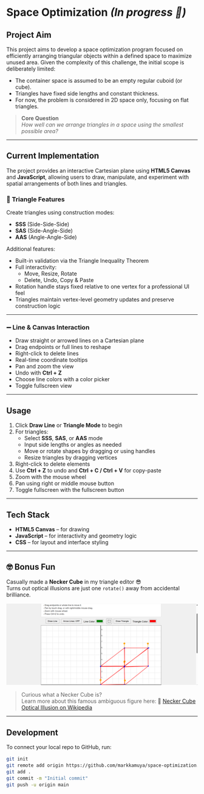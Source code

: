 # Space Optimization *(In progress 🙂)*

## Project Aim
This project aims to develop a space optimization program focused on efficiently arranging triangular objects within a defined space to maximize unused area. Given the complexity of this challenge, the initial scope is deliberately limited:

- The container space is assumed to be an empty regular cuboid (or cube).
- Triangles have fixed side lengths and constant thickness.
- For now, the problem is considered in 2D space only, focusing on flat triangles.

> **Core Question**  
> *How well can we arrange triangles in a space using the smallest possible area?*

---

## Current Implementation
The project provides an interactive Cartesian plane using **HTML5 Canvas** and **JavaScript**, allowing users to draw, manipulate, and experiment with spatial arrangements of both lines and triangles.

### 🔺 Triangle Features
Create triangles using construction modes:
- **SSS** (Side-Side-Side)
- **SAS** (Side-Angle-Side)
- **AAS** (Angle-Angle-Side)

Additional features:
- Built-in validation via the Triangle Inequality Theorem
- Full interactivity:
  - Move, Resize, Rotate
  - Delete, Undo, Copy & Paste
- Rotation handle stays fixed relative to one vertex for a professional UI feel
- Triangles maintain vertex-level geometry updates and preserve construction logic

---

### ➖ Line & Canvas Interaction
- Draw straight or arrowed lines on a Cartesian plane
- Drag endpoints or full lines to reshape
- Right-click to delete lines
- Real-time coordinate tooltips
- Pan and zoom the view
- Undo with **Ctrl + Z**
- Choose line colors with a color picker
- Toggle fullscreen view

---

## Usage

1. Click **Draw Line** or **Triangle Mode** to begin
2. For triangles:
   - Select **SSS**, **SAS**, or **AAS** mode
   - Input side lengths or angles as needed
   - Move or rotate shapes by dragging or using handles
   - Resize triangles by dragging vertices
3. Right-click to delete elements
4. Use **Ctrl + Z** to undo and **Ctrl + C / Ctrl + V** for copy-paste
5. Zoom with the mouse wheel
6. Pan using right or middle mouse button
7. Toggle fullscreen with the fullscreen button

---

## Tech Stack
- **HTML5 Canvas** – for drawing
- **JavaScript** – for interactivity and geometry logic
- **CSS** – for layout and interface styling

---
## 🤓 Bonus Fun

Casually made a **Necker Cube** in my triangle editor 😎  
Turns out optical illusions are just one `rotate()` away from accidental brilliance.

![App Screenshot](https://github.com/markkamuya/space-optimization/blob/main/Screenshot%202025-07-03%20024031.png?raw=true)

> Curious what a Necker Cube is?  
> Learn more about this famous ambiguous figure here:
> 🔗 [Necker Cube Optical Illusion on Wikipedia](https://en.wikipedia.org/wiki/Necker_cube)
---
## Development

To connect your local repo to GitHub, run:

```bash
git init
git remote add origin https://github.com/markkamuya/space-optimization.git
git add .
git commit -m "Initial commit"
git push -u origin main
